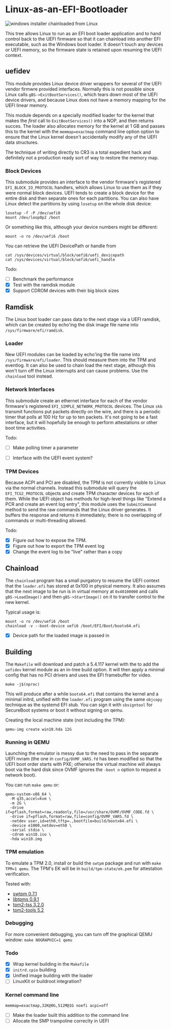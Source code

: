 # Linux-as-an-EFI-Bootloader

![windows installer chainloaded from Linux](images/chainload.jpg)

This tree allows Linux to run as an EFI boot loader application
and to hand control back to the UEFI firmware so that it can chainload
into another EFI executable, such as the Windows boot loader.
It doesn't touch any devices or UEFI memory, so the firmware state
is retained upon resuming the UEFI context.


## uefidev

This module provides Linux device driver wrappers for several of the
UEFI vendor firmwre provided interfaces.  Normally this is not possible
since Linux calls `gBS->ExitBootServices()`, which tears down most
of the UEFI device drivers, and because Linux does not have a memory
mapping for the UEFI linear memory.

This module depends on a specially modified loader for the
kernel that makes the *first* call to `ExitBootServices()` into a NOP,
and then returns succes.  The loader also allocates memory for the
kernel at 1 GB and passes this to the kernel with the `memmap=exactmap`
command line option option to ensure that the Linux kernel doesn't
accidentally modify any of the UEFI data structures.

The technique of writing directly to CR3 is a total expedient hack
and definitely not a production ready sort of way to restore the
memory map.


### Block Devices

This submodule provides an interface to the vendor firmware's registered
`EFI_BLOCK_IO_PROTOCOL` handlers, which allows Linux to use them
as if they were normal block devices.  UEFI tends to create a block
device for the entire disk and then separate ones for each partitions.
You can also have Linux detect the partitions by using `losetup` on
the whole disk device:

```
losetup -f -P /dev/uefi0
mount /dev/loop0p2 /boot
```

Or something like this, although your device numbers might be different:

```
mount -o ro /dev/uefi6 /boot
```

You can retrieve the UEFI DevicePath or handle from

```
cat /sys/devices/virtual/block/uefi6/uefi_devicepath
cat /sys/devices/virtual/block/uefi6/uefi_handle
```


Todo:

* [ ] Benchmark the performance
* [X] Test with the ramdisk module
* [X] Support CDROM devices with their big block sizes

## Ramdisk

The Linux boot loader can pass data to the next stage via a UEFI
ramdisk, which can be created by echo'ing the disk image file name into
`/sys/firmware/efi/ramdisk`.

### Loader

New UEFI modules can be loaded by echo'ing the file name into
`/sys/firmware/efi/loader`.  This should measure them into
the TPM and eventlog.  It can also be used to chain load
the next stage, although this won't turn off the Linux interrupts
and can cause problems.  Use the `chainload` tool instead.

### Network Interfaces

This submodule create an ethernet interface for each of the
vendor firmware's registered `EFI_SIMPLE_NETWORK_PROTOCOL` devices.
The Linux `skb` transmit functions put packets directly on the wire,
and there is a periodic timer that polls at 100 Hz for up to ten packets.
It's not going to be a fast interface, but it will hopefully be enough
to perform attestations or other boot time activities.

Todo:

* [ ] Make polling timer a parameter
* [ ] Interface with the UEFI event system?


### TPM Devices

Because ACPI and PCI are disabled, the TPM is not currently visible
to Linux via the normal channels.  Instead this submodule will
query the `EFI_TCG2_PROTOCOL` objects and create TPM character
devices for each of them.  While the UEFI object has methods for
high-level things like "Extend a PCR and create an event log entry",
this module uses the `SubmitCommand` method to send the raw commands
that the Linux driver generates.  It buffers the response and returns
it immediately; there is no overlapping of commands or multi-threading
allowed.

Todo:

* [X] Figure out how to expose the TPM.
* [X] Figure out how to export the TPM event log
* [X] Change the event log to be "live" rather than a copy

## Chainload

The `chainload` program has a small purgatory to resume the
UEFI context that the `loader.efi` has stored at 0x100 in physical
memory.  It also assumes that the next image to be run is in
virtual memory at `0x40100000` and calls `gBS->LoadImage()` and
then `gBS->StartImage()` on it to transfer control to the
new kernel.

Typical usage is:

```
mount -o ro /dev/uefi6 /boot
chainload -v --boot-device uefi6 /boot/EFI/Boot/bootx64.efi
```


* [X] Device path for the loaded image is passed in

## Building

The `Makefile` will download and patch a 5.4.117 kernel with the
to add the `uefidev` kernel module as an in-tree build option.
It will then apply a minimal config that has no PCI drivers and
uses the EFI framebuffer for video.

```
make -j$(nproc)
```

This will produce after a while `bootx64.efi` that contains the
kernel and a minimal initrd, unified with the `loader.efi` program
using the same `objcopy` technique as the systemd EFI stub.
You can sign it with `sbsigntool` for SecureBoot systems or
boot it without signing on qemu.


Creating the local machine state (not including the TPM):
```
qemu-img create win10.hda 12G
```

### Running in QEMU

Launching the emulator is messy due to the need to pass in the separate
UEFI nvram (the one in `config/OVMF_VARS.fd` has been modified so that
the UEFI boot order starts with PXE; otherwise the virtual machine will
always boot via the hard disk since OVMF ignores the `-boot n` option
to request a network boot).

You can run `make qemu` or:

```
qemu-system-x86_64 \
  -M q35,accel=kvm \
  -m 2G \
  -drive if=pflash,format=raw,readonly,file=/usr/share/OVMF/OVMF_CODE.fd \
  -drive if=pflash,format=raw,file=config/OVMF_VARS.fd \
  -netdev user,id=eth0,tftp=.,bootfile=build/bootx64.efi \
  -device e1000,netdev=eth0 \
  -serial stdio \
  -cdrom win10.iso \
  -hda win10.img
```

### TPM emulation

To emulate a TPM 2.0, install or build the `swtpm` package and 
run with `make TPM=1 qemu`.  The TPM's EK will be in `build/tpm-state/ek.pem`
for attestation verification.

Tested with:

* [swtpm 0.7.1](https://github.com/stefanberger/swtpm/releases/tag/v0.7.1)
* [libtpms 0.9.1](https://github.com/stefanberger/libtpms/releases/tag/v0.9.1)
* [tpm2-tss 3.2.0](https://github.com/tpm2-software/tpm2-tss/releases/tag/3.2.0)
* [tpm2-tools 5.2](https://github.com/tpm2-software/tpm2-tools/releases/tag/5.2)

### Debugging

For more convenient debugging, you can turn off the graphical QEMU window:
`make NOGRAPHIC=1 qemu`

### Todo

* [X] Wrap kernel building in the `Makefile`
* [X] `initrd.cpio` building
* [X] Unified image building with the loader
* [ ] LinuxKit or buildroot integration?

### Kernel command line

```
memmap=exactmap,32K@0G,512M@1G noefi acpi=off
```

* [ ] Make the loader built this addition to the command line
* [ ] Allocate the SMP trampoline correclty in UEFI
